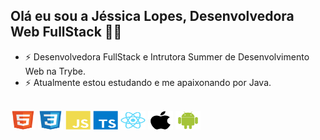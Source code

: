 ## Olá eu sou a Jéssica Lopes, Desenvolvedora Web FullStack 👩‍💻

- ⚡ Desenvolvedora FullStack e Intrutora Summer de Desenvolvimento Web na Trybe.
- ⚡ Atualmente estou estudando e me apaixonando por Java.

<div style="display: inline_block"><br>
  <img align="center" alt="Jessica-HTML" height="30" width="40" src="https://raw.githubusercontent.com/devicons/devicon/master/icons/html5/html5-original.svg">
  <img align="center" alt="Jessica-CSS" height="30" width="40" src="https://raw.githubusercontent.com/devicons/devicon/master/icons/css3/css3-original.svg">
  <img align="center" alt="Jessica-Js" height="30" width="40" src="https://raw.githubusercontent.com/devicons/devicon/master/icons/javascript/javascript-plain.svg">
  <img align="center" alt="Jessica-Ts" height="30" width="40" src="https://raw.githubusercontent.com/devicons/devicon/master/icons/typescript/typescript-plain.svg">
  <img align="center" alt="Jessica-React" height="30" width="40" src="https://raw.githubusercontent.com/devicons/devicon/master/icons/react/react-original.svg">
  <img align="center" alt="Jessica-Apple" height="30" width="40" src="https://raw.githubusercontent.com/devicons/devicon/master/icons/apple/apple-original.svg">
  <img align="center" alt="Jessica-Android" height="30" width="40" src="https://raw.githubusercontent.com/devicons/devicon/master/icons/android/android-plain.svg">
</div>





